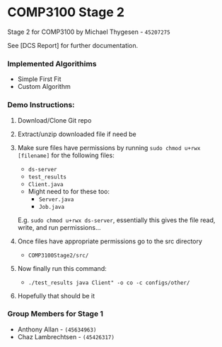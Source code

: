 # COMP3100 Stage 2
Stage 2 for COMP3100 by Michael Thygesen - `45207275`

See [DCS Report] for further documentation.

### Implemented Algorithims
- Simple First Fit
- Custom Algorithm

### Demo Instructions:

1. Download/Clone Git repo

3. Extract/unzip downloaded file if need be

4. Make sure files have permissions by running `sudo chmod u+rwx [filename]` for the following files:
    * `ds-server`
    * `test_results`
    * `Client.java`
    * Might need to for these too: 
        * `Server.java`
        * `Job.java`


   E.g. `sudo chmod u+rwx ds-server`, essentially this gives the file read, write, and run permissions...


        
5. Once files have appropriate permissions go to the src directory
    * `COMP3100Stage2/src/`
    
6. Now finally run this command:
    * `./test_results java Client" -o co -c configs/other/`
    
7. Hopefully that should be it

 

### Group Members for Stage 1
- Anthony Allan - ` (45634963) `
- Chaz Lambrechtsen - `(45426317)`
